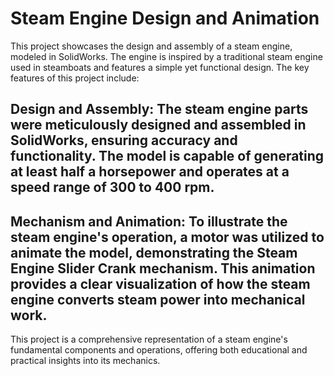 # Steam Engine Design and Animation
This project showcases the design and assembly of a steam engine, modeled in SolidWorks. The engine is inspired by a traditional steam engine used in steamboats and features a simple yet functional design. The key features of this project include:

## Design and Assembly: The steam engine parts were meticulously designed and assembled in SolidWorks, ensuring accuracy and functionality. The model is capable of generating at least half a horsepower and operates at a speed range of 300 to 400 rpm.

## Mechanism and Animation: To illustrate the steam engine's operation, a motor was utilized to animate the model, demonstrating the Steam Engine Slider Crank mechanism. This animation provides a clear visualization of how the steam engine converts steam power into mechanical work.

This project is a comprehensive representation of a steam engine's fundamental components and operations, offering both educational and practical insights into its mechanics.
